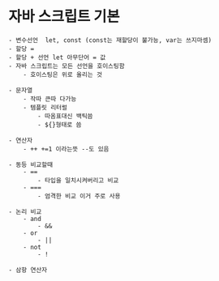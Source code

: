 # 자바 스크립트 기본

    - 변수선언  let, const (const는 재할당이 불가능, var는 쓰지마셈)
    - 할당 =
    - 할당 + 선언 let 아무단어 = 값
    - 자바 스크립트는 모든 선언을 호이스팅함
        - 호이스팅은 위로 올리는 것 

    - 문자열
        - 작따 큰따 다가능
        - 템플릿 리터럴
            - 따옴표대신 백틱씀
            - ${}형태로 씀

    - 연산자
        - ++ +=1 이라는뜻 --도 있음

    - 동등 비교할때
        - ==
            - 타입을 일치시켜버리고 비교
        - ===
            - 엄격한 비교 이거 주로 사용

    - 논리 비교
        - and
            - &&
        - or
            - ||
        - not
            - !

    - 삼항 연산자